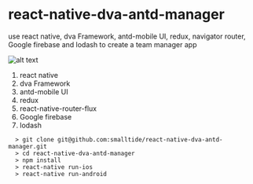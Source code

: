 # react-native-dva-antd-manager
use react native, dva Framework, antd-mobile UI, redux, navigator router, Google firebase and lodash to create a team manager app

![alt text](https://github.com/smalltide/react-native-dva-antd-manager/blob/master/screenshot.git "react-native-dva-antd-manager")

1. react native
2. dva Framework
3. antd-mobile UI
4. redux
5. react-native-router-flux
6. Google firebase
7. lodash

```
  > git clone git@github.com:smalltide/react-native-dva-antd-manager.git
  > cd react-native-dva-antd-manager
  > npm install
  > react-native run-ios
  > react-native run-android
```
